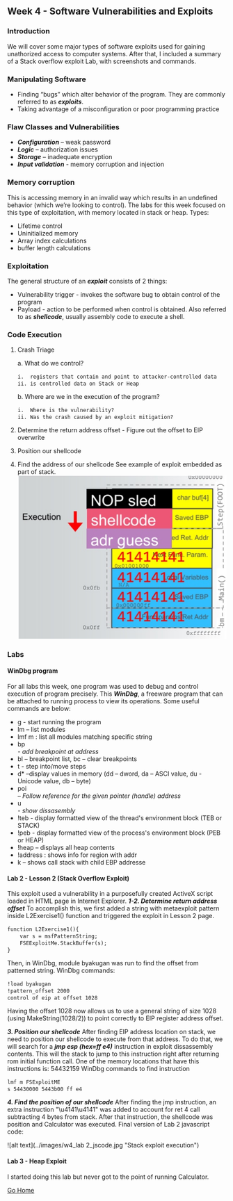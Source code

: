## Week 4 - Software Vulnerabilities and Exploits              
### Introduction
We will cover some major types of software exploits used for gaining unathorized access to computer systems. 
After that, I included a summary of a Stack overflow exploit Lab, with screenshots and commands.

### Manipulating Software 
*	Finding “bugs” which alter behavior of the program. They are commonly referred to as ***exploits***.
*	Taking advantage of a misconfiguration or poor programming practice

### Flaw Classes and Vulnerabilities
*	***Configuration*** – weak password
*	***Logic*** – authorization issues
*	***Storage*** – inadequate encryption
*	***Input validation*** - memory corruption and injection

### Memory corruption 
This is accessing memory in an invalid way which results in an undefined behavior (which we’re looking to control). 
The labs for this week focused on this type of exploitation, with memory located in stack or heap.
Types: 
*	Lifetime control 
*	Uninitialized memory
*	Array index calculations
*	buffer length calculations 

### Exploitation
The general structure of an ***exploit*** consists of 2 things:
* Vulnerability trigger - invokes the software bug to obtain control of the program
* Payload - action to be performed when control is obtained. Also referred to as ***shellcode***, usually assembly code to execute a shell.

### Code Execution
1.	Crash Triage

    a.	What do we control? 

        i.	registers that contain and point to attacker-controlled data
        ii.	is controlled data on Stack or Heap

    b.	Where are we in the execution of the program?

        i.	Where is the vulnerability? 
        ii.	Was the crash caused by an exploit mitigation?

2.	Determine the return address offset - Figure out the offset to EIP overwrite
3.	Position our shellcode
4.	Find the address of our shellcode
See example of exploit embedded as part of stack.
![alt text](../images/w4_stack_execution.jpg "Stack exploit execution")

### Labs
#### WinDbg program
For all labs this week, one program was used to debug and control execution of program precisely.
This  ***WinDbg***, a freeware program that can be attached to running process to view
its operations. Some useful commands are below:
*	g - start running the program
*	lm – list modules
*	lmf m <string>: list all modules matching specific string
*	bp <address> - add breakpoint at address
*	bl – breakpoint list, bc – clear breakpoints
*	t <number>  - step into/move <number> steps
*	d*  –display values in memory (dd – dword, da – ASCI value, du  - Unicode value, db – byte)
*	poi<address> – Follow reference for the given pointer (handle) address
*	u <address> - show dissasembly 
*	!teb - display formatted view of the thread's environment block (TEB or STACK)
*	!peb - display formatted view of the process's environment block (PEB or HEAP)
*	!heap – displays all heap contents
*	!address <addr>: shows info for region with addr
*	k – shows call stack with child EBP addresse

#### Lab 2 - Lesson 2 (Stack Overflow Exploit)
This exploit used a vulnerability in a purposefully created ActiveX script loaded in HTML page in Internet Explorer.
***1-2. Determine return address offset***
To accomplish this, we first added a string with metaexploit pattern inside L2Exercise1() function and triggered the exploit in Lesson 2 page. 
```
function L2Exercise1(){
    var s = msfPatternString;
    FSEExploitMe.StackBuffer(s);
}
```
Then, in WinDbg, module byakugan was run to find the offset from patterned string.
WinDbg commands:
```
!load byakugan
!pattern_offset 2000
control of eip at offset 1028
```
Having the offset 1028 now allows us to use a general string of size 1028 
(using MakeString(1028/2)) to point correctly to EIP register address offset.

***3. Position our shellcode***
After finding EIP address location on stack, we need to position our shellcode to execute 
from that address. To do that, we will search for a ***jmp esp (hex=ff e4)*** instruction in exploit
dissassembly contents. This will the stack to jump to this instruction right after returning 
rom initial function call. One of the memory locations that have this instructions is: 54432159
WinDbg commands to find instruction
```
lmf m FSExploitME
s 54430000 5443b00 ff e4 
```

***4. Find the position of our shellcode***
After finding the jmp instruction, an extra instruction "\u4141\u4141" was added to account
for ret 4 call subtracting 4 bytes from stack. 
After that instruction, the shellcode was position and Calculator was executed.
Final version of Lab 2 javascript code:

![alt text](../images/w4_lab 2_jscode.jpg "Stack exploit execution")

#### Lab 3 - Heap Exploit
I started doing this lab but never got to the point of running Calculator.

[Go Home](../index.md) 

